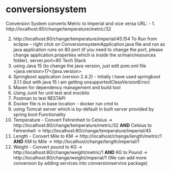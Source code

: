 # conversionsystem
Conversion System converts Metric to Imperial and vice versa 
URL: - 1. http://localhost:80/change/temperature/metric/32

2. http://localhost:80/change/temperature/imperial/45.154
To Run from eclipse – right click on ConversionsystemApplication.java file and run as java application
runs on 80 port (if you need to change the port, please change application.properties which is inside the sr/main/resources folder).
server.port=80
Tech Stack
1. using Java 15 (to change the java version, just edit pom.xml file <java.version>17</java.version>
2. Springboot application (version 2.4.2)  - Intially i have used springboot 3.1.1 (but with java 15 i am getting unsupportedClassVersionError)
3. Maven for dependency management and build tool
4. Using Junit for unit test and mockito 
5. Postman to test RESTAPI
6. Docker file is in base location - docker run cmd to
7. using Tomcat server which is by-default in built server provided by spring boot
Functionality
1. Temperature - Convert Fehrenheit to Celsius -> http://localhost:80/change/temperature/metric/32  **AND**  Celsius to Fehrenheit -> http://localhost:80/change/temperature/imperial/45
2. Length - Convert Mile to KM -> http://localhost/change/length/metric/1 **AND** KM to Mile -> http://localhost/change/length/imperial/1
3. Weight - Convert pound to KG -> http://localhost:80/change/weight/metric/1 **AND** KG to Pound -> http://localhost:80/change/weight/imperial/1
(We can add more conversion by adding services into conversionservice package)
